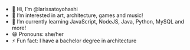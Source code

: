 - 👋 Hi, I’m @larissatoyohashi
- 👀 I’m interested in art, architecture, games and music!
- 🌱 I’m currently learning JavaScript, NodeJS, Java, Python, MySQL and more!
- 😄 Pronouns: she/her
- ⚡ Fun fact: I have a bachelor degree in architecture

<!---
larissatoyohashi/larissatoyohashi is a ✨ special ✨ repository because its `README.md` (this file) appears on your GitHub profile.
You can click the Preview link to take a look at your changes.
--->
